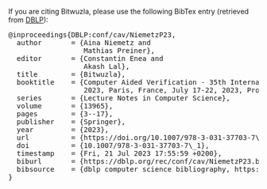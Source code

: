 If you are citing Bitwuzla, please use the following BibTex entry (retrieved
from [DBLP](https://dblp.org/rec/conf/cav/NiemetzP23.html?view=bibtex)):
<pre>
@inproceedings{DBLP:conf/cav/NiemetzP23,
  author       = {Aina Niemetz and
                  Mathias Preiner},
  editor       = {Constantin Enea and
                  Akash Lal},
  title        = {Bitwuzla},
  booktitle    = {Computer Aided Verification - 35th International Conference, {CAV}
                  2023, Paris, France, July 17-22, 2023, Proceedings, Part {II}},
  series       = {Lecture Notes in Computer Science},
  volume       = {13965},
  pages        = {3--17},
  publisher    = {Springer},
  year         = {2023},
  url          = {https://doi.org/10.1007/978-3-031-37703-7\_1},
  doi          = {10.1007/978-3-031-37703-7\_1},
  timestamp    = {Fri, 21 Jul 2023 17:55:59 +0200},
  biburl       = {https://dblp.org/rec/conf/cav/NiemetzP23.bib},
  bibsource    = {dblp computer science bibliography, https://dblp.org}
}
</pre>
<br/>
